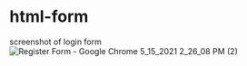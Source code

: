# html-form
screenshot of login form 
![Register Form - Google Chrome 5_15_2021 2_26_08 PM (2)](https://user-images.githubusercontent.com/58679369/119496202-fba19180-bd82-11eb-93f5-b55d6514a713.png)
